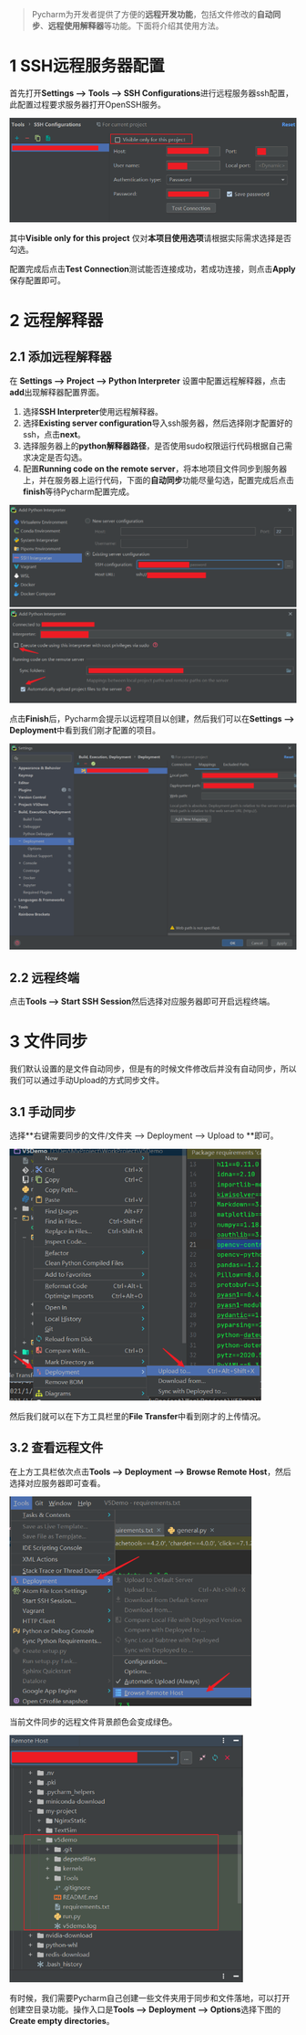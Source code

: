> Pycharm为开发者提供了方便的**远程开发功能**，包括文件修改的**自动同步**、**远程使用解释器**等功能。下面将介绍其使用方法。

# 1 SSH远程服务器配置

首先打开**Settings --> Tools --> SSH Configurations**进行远程服务器ssh配置，此配置过程要求服务器打开OpenSSH服务。

<img src="https://raw.githubusercontent.com/tufbel/TImages/main/mark/20210114152258.png" alt="ssh配置" style="zoom:80%;" />

其中**Visible only for this project** 仅对**本项目使用选项**请根据实际需求选择是否勾选。

配置完成后点击**Test Connection**测试能否连接成功，若成功连接，则点击**Apply**保存配置即可。

# 2 远程解释器

## 2.1 添加远程解释器

在 **Settings --> Project --> Python Interpreter** 设置中配置远程解释器，点击**add**出现解释器配置界面。

1. 选择**SSH Interpreter**使用远程解释器。
2. 选择**Existing server configuration**导入ssh服务器，然后选择刚才配置好的ssh，点击**next**。
3. 选择服务器上的**python解释器路径**，是否使用sudo权限运行代码根据自己需求决定是否勾选。
4. 配置**Running code on  the remote server**，将本地项目文件同步到服务器上，并在服务器上运行代码，下面的**自动同步**功能尽量勾选，配置完成后点击**finish**等待Pycharm配置完成。

<img src="https://raw.githubusercontent.com/tufbel/TImages/main/mark/20210114152442.png" alt="配置图1" style="zoom: 80%;" />

<img src="https://raw.githubusercontent.com/tufbel/TImages/main/mark/20210114152535.png" alt="配置图2" style="zoom:80%;" />

点击**Finish**后，Pycharm会提示以远程项目以创建，然后我们可以在**Settings --> Deployment**中看到我们刚才配置的项目。

![配置图](https://raw.githubusercontent.com/tufbel/TImages/main/mark/20210114103517.png)

## 2.2 远程终端

点击**Tools --> Start SSH Session**然后选择对应服务器即可开启远程终端。

# 3 文件同步

我们默认设置的是文件自动同步，但是有的时候文件修改后并没有自动同步，所以我们可以通过手动Upload的方式同步文件。

## 3.1 手动同步

选择**右键需要同步的文件/文件夹 --> Deployment --> Upload to **即可。

<img src="https://raw.githubusercontent.com/tufbel/TImages/main/mark/20210114105624.png" alt="设置图" style="zoom: 67%;" />

然后我们就可以在下方工具栏里的**File Transfer**中看到刚才的上传情况。

## 3.2 查看远程文件

在上方工具栏依次点击**Tools --> Deployment --> Browse Remote Host**，然后选择对应服务器即可查看。

<img src="https://raw.githubusercontent.com/tufbel/TImages/main/mark/20210114105936.png" alt="查看远程文件图1" style="zoom:67%;" />

当前文件同步的远程文件背景颜色会变成绿色。

<img src="https://raw.githubusercontent.com/tufbel/TImages/main/mark/20210114110458.png" alt="查看远程文件图2" style="zoom:67%;" />

有时候，我们需要Pycharm自己创建一些文件夹用于同步和文件落地，可以打开创建空目录功能。操作入口是**Tools --> Deployment --> Options**选择下图的**Create empty directories**。
